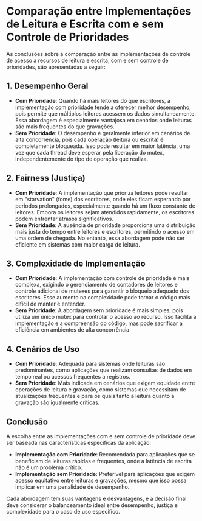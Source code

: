 # Comparação entre Implementações de Leitura e Escrita com e sem Controle de Prioridades

As conclusões sobre a comparação entre as implementações de controle de acesso a recursos de leitura e escrita, com e sem controle de prioridades, são apresentadas a seguir:

## 1. Desempenho Geral

- **Com Prioridade**: Quando há mais leitores do que escritores, a implementação com prioridade tende a oferecer melhor desempenho, pois permite que múltiplos leitores acessem os dados simultaneamente. Essa abordagem é especialmente vantajosa em cenários onde leituras são mais frequentes do que gravações.
- **Sem Prioridade**: O desempenho é geralmente inferior em cenários de alta concorrência, pois cada operação (leitura ou escrita) é completamente bloqueada. Isso pode resultar em maior latência, uma vez que cada thread deve esperar pela liberação do mutex, independentemente do tipo de operação que realiza.

## 2. Fairness (Justiça)

- **Com Prioridade**: A implementação que prioriza leitores pode resultar em "starvation" (fome) dos escritores, onde eles ficam esperando por períodos prolongados, especialmente quando há um fluxo constante de leitores. Embora os leitores sejam atendidos rapidamente, os escritores podem enfrentar atrasos significativos.
- **Sem Prioridade**: A ausência de prioridade proporciona uma distribuição mais justa do tempo entre leitores e escritores, permitindo o acesso em uma ordem de chegada. No entanto, essa abordagem pode não ser eficiente em sistemas com maior carga de leitura.

## 3. Complexidade de Implementação

- **Com Prioridade**: A implementação com controle de prioridade é mais complexa, exigindo o gerenciamento de contadores de leitores e controle adicional de mutexes para garantir o bloqueio adequado dos escritores. Esse aumento na complexidade pode tornar o código mais difícil de manter e entender.
- **Sem Prioridade**: A abordagem sem prioridade é mais simples, pois utiliza um único mutex para controlar o acesso ao recurso. Isso facilita a implementação e a compreensão do código, mas pode sacrificar a eficiência em ambientes de alta concorrência.

## 4. Cenários de Uso

- **Com Prioridade**: Adequada para sistemas onde leituras são predominantes, como aplicações que realizam consultas de dados em tempo real ou acessos frequentes a registros.
- **Sem Prioridade**: Mais indicada em cenários que exigem equidade entre operações de leitura e gravação, como sistemas que necessitam de atualizações frequentes e para os quais tanto a leitura quanto a gravação são igualmente críticas.

## Conclusão

A escolha entre as implementações com e sem controle de prioridade deve ser baseada nas características específicas da aplicação:

- **Implementação com Prioridade**: Recomendada para aplicações que se beneficiam de leituras rápidas e frequentes, onde a latência de escrita não é um problema crítico.
- **Implementação sem Prioridade**: Preferível para aplicações que exigem acesso equitativo entre leituras e gravações, mesmo que isso possa implicar em uma penalidade de desempenho.

Cada abordagem tem suas vantagens e desvantagens, e a decisão final deve considerar o balanceamento ideal entre desempenho, justiça e complexidade para o caso de uso específico.
